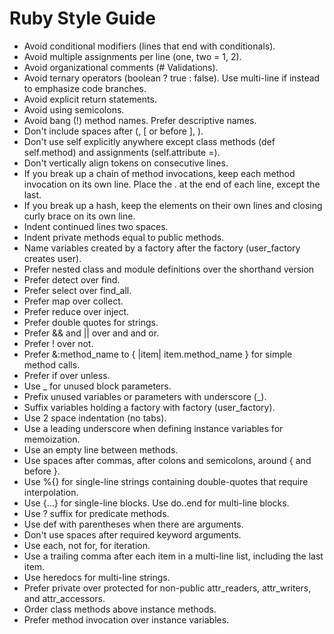 Ruby Style Guide
================
* Avoid conditional modifiers (lines that end with conditionals).
* Avoid multiple assignments per line (one, two = 1, 2).
* Avoid organizational comments (# Validations).
* Avoid ternary operators (boolean ? true : false). Use multi-line if instead to emphasize code branches.
* Avoid explicit return statements.
* Avoid using semicolons.
* Avoid bang (!) method names. Prefer descriptive names.
* Don't include spaces after (, [ or before ], ).
* Don't use self explicitly anywhere except class methods (def self.method) and assignments (self.attribute =).
* Don't vertically align tokens on consecutive lines.
* If you break up a chain of method invocations, keep each method invocation on its own line. Place the . at the end of each line, except the last.
* If you break up a hash, keep the elements on their own lines and closing curly brace on its own line.
* Indent continued lines two spaces.
* Indent private methods equal to public methods.
* Name variables created by a factory after the factory (user_factory creates user).
* Prefer nested class and module definitions over the shorthand version
* Prefer detect over find.
* Prefer select over find_all.
* Prefer map over collect.
* Prefer reduce over inject.
* Prefer double quotes for strings.
* Prefer && and || over and and or.
* Prefer ! over not.
* Prefer &:method_name to { |item| item.method_name } for simple method calls.
* Prefer if over unless.
* Use _ for unused block parameters.
* Prefix unused variables or parameters with underscore (_).
* Suffix variables holding a factory with factory (user_factory).
* Use 2 space indentation (no tabs).
* Use a leading underscore when defining instance variables for memoization.
* Use an empty line between methods.
* Use spaces after commas, after colons and semicolons, around { and before }.
* Use %{} for single-line strings containing double-quotes that require interpolation.
* Use {...} for single-line blocks. Use do..end for multi-line blocks.
* Use ? suffix for predicate methods.
* Use def with parentheses when there are arguments.
* Don't use spaces after required keyword arguments.
* Use each, not for, for iteration.
* Use a trailing comma after each item in a multi-line list, including the last item.
* Use heredocs for multi-line strings.
* Prefer private over protected for non-public attr_readers, attr_writers, and attr_accessors.
* Order class methods above instance methods.
* Prefer method invocation over instance variables.
